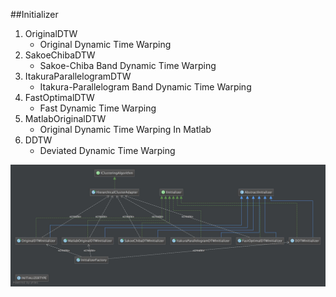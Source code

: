 ##Initializer
1. OriginalDTW
    * Original Dynamic Time Warping
2. SakoeChibaDTW
    * Sakoe-Chiba Band Dynamic Time Warping
3. ItakuraParallelogramDTW
    * Itakura-Parallelogram Band Dynamic Time Warping
4. FastOptimalDTW
    * Fast Dynamic Time Warping
5. MatlabOriginalDTW
    * Original Dynamic Time Warping In Matlab 
6. DDTW
    * Deviated Dynamic Time Warping

![INITIALIZER](/classdiagrams/initializerclassdiagram.jpg)